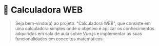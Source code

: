 # 🔢 Calculadora WEB

>Seja bem-vindo(a) ao projeto: "Calculadora WEB", que consiste em uma calculadora simples onde o objetivo é aplicar os conhecimentos adquiridos em sala de aula sobre Vue.js e implementar as suas funcionalidades em conceitos matemáticos.
